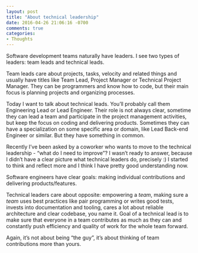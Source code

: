 ```yaml
---
layout: post
title: "About technical leadership"
date: 2016-04-26 21:06:16 -0700
comments: true
categories:
- Thoughts
---
```


Software development teams naturally have leaders. I see two types of leaders: team leads and technical leads.

Team leads care about projects, tasks, velocity and related things and usually have titles like Team Lead, Project Manager or Technical Project Manager. They can be programmers and know how to code, but their main focus is planning projects and organizing processes.

Today I want to talk about technical leads. You’ll probably call them Engineering Lead or Lead Engineer. Their role is not always clear, sometime they can lead a team and participate in the project management activities, but keep the focus on coding and delivering products. Sometimes they can have a specialization on some specific area or domain, like Lead Back-end Engineer or similar. But they have something in common.

Recently I’ve been asked by a coworker who wants to move to the technical leadership - “what do I need to improve”? I wasn’t ready to answer, because I didn’t have a clear picture what technical leaders do, precisely :) I started to think and reflect more and I think I have pretty good understanding now.

Software engineers have clear goals: making individual contributions and delivering products/features.

Technical leaders care about opposite: empowering a *team*, making sure a *team* uses best practices like pair programming or writes good tests, invests into documentation and tooling, cares a lot about reliable architecture and clear codebase, you name it. Goal of a technical lead is to make sure that everyone in a team contributes as much as they can and constantly push efficiency and quality of work for the whole team forward.

Again, it’s not about being “the guy”, it’s about thinking of team contributions more than yours.
